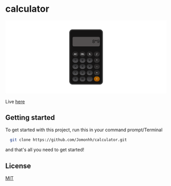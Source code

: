 # calculator
![Project image](https://github.com/Jomonhh/calculator/blob/main/Preview.png)

Live <a href="https://Jomonhh.github.io/calculator/">here</a>
## Getting started

To get started with this project, run this in your command prompt/Terminal 

```bash
  git clone https://github.com/Jomonhh/calculator.git
```
and that's all you need to get started!
## License

[MIT](https://choosealicense.com/licenses/mit/)
